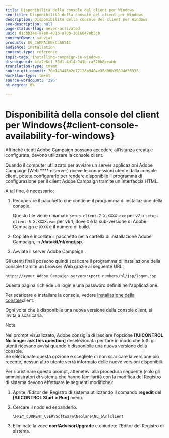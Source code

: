 ```yaml
---
title: Disponibilità della console del client per Windows
seo-title: Disponibilità della console del client per Windows
description: Disponibilità della console del client per Windows
seo-description: null
page-status-flag: never-activated
uuid: d1cbb34e-87e0-481b-a78b-3616047eb5cb
contentOwner: sauviat
products: SG_CAMPAIGN/CLASSIC
audience: installation
content-type: reference
topic-tags: installing-campaign-in-windows-
discoiquuid: 4fa2e8c1-33d1-4d14-941b-ca528b8ceabb
translation-type: tm+mt
source-git-commit: 70b143445b2e77128b9404e35d96b39694d55335
workflow-type: tm+mt
source-wordcount: '296'
ht-degree: 6%

---
```



# Disponibilità della console del client per Windows{#client-console-availability-for-windows}

Affinché  utenti Adobe Campaign possano accedere all’istanza creata e configurata, devono utilizzare la console client.

Quando il computer utilizzato per avviare un  server applicazioni Adobe Campaign (Web **** nlserver) riceve le connessioni utente dalla console client, potete configurarlo per rendere disponibile il programma di configurazione per il client Adobe Campaign  tramite un&#39;interfaccia HTML.

A tal fine, è necessario:

1. Recuperare il pacchetto che contiene il programma di installazione della console.

   Questo file viene chiamato `setup-client-7.X.XXXX.exe` per v7 o `setup-client-6.X.XXXX.exe` per v6.1, dove `X` è la sub-versione di  Adobe Campaign e `XXXX` è il numero di build.

1. Copiate e incollate il pacchetto nella cartella di installazione  Adobe Campaign, in **/datakit/nl/eng/jsp**.
1. Avviate il server Adobe Campaign .

Gli utenti finali possono quindi scaricare il programma di installazione della console tramite un browser Web grazie al seguente URL:

```
https://<your Adobe Campaign server>:>port number>/nl/jsp/logon.jsp
```

Questa pagina richiede un login e una password definiti nell&#39;applicazione.

Per scaricare e installare la console, vedere [Installazione della console](../../installation/using/installing-the-client-console.md)client.

Ogni volta che è disponibile una nuova versione della console client, si invita a scaricarla.

>[!NOTE]
>
>Nel prompt visualizzato,  Adobe consiglia di lasciare l&#39;opzione **[!UICONTROL No longer ask this question]** deselezionata per fare in modo che tutti gli utenti ricevano avvisi quando è disponibile una nuova versione della console.\
>Se selezionate questa opzione e scegliete di non scaricare la versione più recente, nessun altro utente verrà informato delle nuove versioni disponibili.

Per ripristinare questo prompt, attenetevi alla procedura seguente (solo gli amministratori di sistema che hanno familiarità con la modifica del Registro di sistema devono effettuare le seguenti modifiche):

1. Aprite l&#39;Editor del Registro di sistema utilizzando il comando **regedit** del **[!UICONTROL Start > Run]** menu.
1. Cercare il nodo ed espanderlo.

   ```
   \HKEY_CURRENT_USER\Software\Neolane\NL_6\nlclient
   ```

1. Eliminate la voce **confAdvisorUpgrade** e chiudete l&#39;Editor del Registro di sistema.

